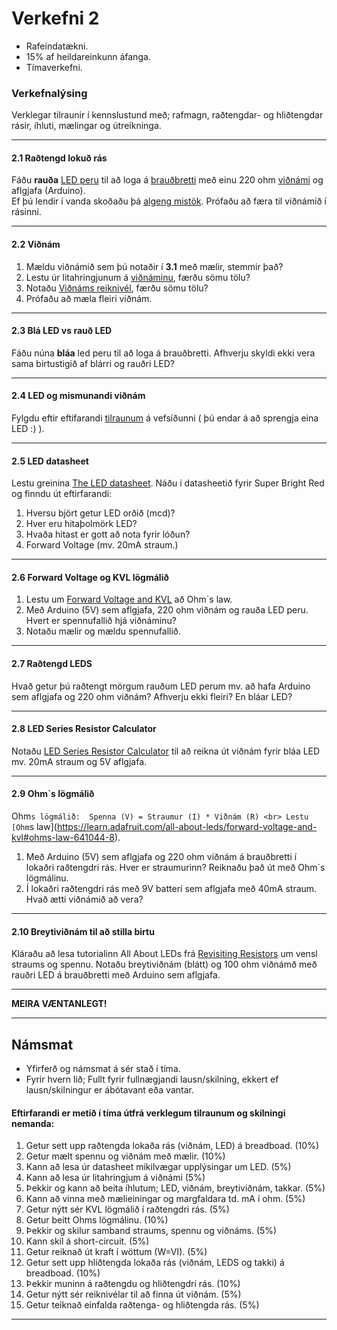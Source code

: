 # Verkefni 2

- Rafeindatækni.
- 15% af heildareinkunn áfanga.
- Tímaverkefni.

### Verkefnalýsing
Verklegar tilraunir í kennslustund með; rafmagn, raðtengdar- og hliðtengdar rásir, íhluti, mælingar og útreikninga. <br>

---

#### 2.1 Raðtengd lokuð rás
Fáðu **rauða** [LED peru](https://www.instructables.com/Diodes/) til að loga á [brauðbretti](https://learn.adafruit.com/collins-lab-breadboards-and-perfboards) með einu 220 ohm [viðnámi](https://www.instructables.com/lesson/Resistors/) og aflgjafa (Arduino). <br> 
Ef þú lendir í vanda skoðaðu þá [algeng mistök](https://github.com/VESM1VS/AFANGI/wiki/Rafeindat%C3%A6kni#brau%C3%B0bretti-og-led-pera-algeng-mist%C3%B6k). Prófaðu að færa til viðnámið í rásinni.

---

#### 2.2 Viðnám
1. Mældu viðnámið sem þú notaðir í **3.1** með mælir, stemmir það? 
1. Lestu úr litahringjunum á [viðnáminu](https://www.instructables.com/Resistors/), færðu sömu tölu?
1. Notaðu [Viðnáms reiknivél](hhttps://resistorcolorcodecalc.com/), færðu sömu tölu?
1. Prófaðu að mæla fleiri viðnám.

---

#### 2.3 Blá LED vs rauð LED
Fáðu núna **bláa** led peru til að loga á brauðbretti. Afhverju skyldi ekki vera sama birtustigið af blárri og rauðri LED? 

---

#### 2.4 LED og mismunandi viðnám 
Fylgdu eftir eftifarandi [tilraunum](https://learn.adafruit.com/all-about-leds/what-are-leds-used-for) á vefsíðunni ( þú endar á að sprengja eina LED :) ).

---

#### 2.5 LED datasheet
Lestu greinina [The LED datasheet](https://learn.adafruit.com/all-about-leds/the-led-datasheet). Náðu í datasheetið fyrir Super Bright Red og finndu út eftirfarandi:

1. Hversu björt getur LED orðið (mcd)?
1. Hver eru hitaþolmörk LED?
1. Hvaða hitast er gott að nota fyrir lóðun?
1. Forward Voltage (mv. 20mA straum.)

---

#### 2.6 Forward Voltage og KVL lögmálið
1. Lestu um [Forward Voltage and KVL](https://learn.adafruit.com/all-about-leds/forward-voltage-and-kvl) að Ohm`s law.
1. Með Arduino (5V) sem aflgjafa, 220 ohm viðnám og rauða LED peru. Hvert er spennufallið hjá viðnáminu?
1. Notaðu mælir og mældu spennufallið. 

---

#### 2.7 Raðtengd LEDS 
Hvað getur þú raðtengt mörgum rauðum LED perum mv. að hafa Arduino sem aflgjafa og 220 ohm viðnám? Afhverju ekki fleiri? En bláar LED?

---

#### 2.8 LED Series Resistor Calculator
Notaðu [LED Series Resistor Calculator](https://www.digikey.com/en/resources/conversion-calculators/conversion-calculator-led-series-resistor) til að reikna út viðnám fyrir bláa LED mv. 20mA straum og 5V aflgjafa.
<!--
Formúlan til að finna út lágmarks viðnám fyrir t.d. LED er `Viðnám = (spenna frá orkugjafa - spennufall yfir LED) / LED current rating`
-->

---

#### 2.9 Ohm`s lögmálið
Ohm`s lögmálið:  Spenna (V) = Straumur (I) * Viðnám (R) <br>
Lestu [Ohm`s law](https://learn.adafruit.com/all-about-leds/forward-voltage-and-kvl#ohms-law-641044-8).

1. Með Arduino (5V) sem aflgjafa og 220 ohm viðnám á brauðbretti í lokaðri raðtengdri rás. Hver er straumurinn? Reiknaðu það út með Ohm`s lögmálinu. <!-- mældu strauminn með mælir. -->
1. Í lokaðri raðtengdri rás með 9V batterí sem aflgjafa með 40mA straum. Hvað ætti viðnámið að vera?

---

#### 2.10 Breytiviðnám til að stilla birtu
Kláraðu að lesa tutorialinn All About LEDs frá [Revisiting Resistors](https://learn.adafruit.com/all-about-leds/revisiting-resistors) um vensl straums og spennu.
Notaðu breytiviðnám (blátt) og 100 ohm viðnámð með rauðri LED á brauðbretti með Arduino sem aflgjafa.

---

**MEIRA VÆNTANLEGT!**

---

## Námsmat
- Yfirferð og námsmat á sér stað í tíma. 
- Fyrir hvern lið; Fullt fyrir fullnægjandi lausn/skilning, ekkert ef lausn/skilningur er ábótavant eða vantar. <br>

#### Eftirfarandi er metið í tíma útfrá verklegum tilraunum og skilningi nemanda:

1. Getur sett upp raðtengda lokaða rás (viðnám, LED) á breadboad. (10%)
1. Getur mælt spennu og viðnám með mælir. (10%)
1. Kann að lesa úr datasheet mikilvægar upplýsingar um LED. (5%)
1. Kann að lesa úr litahringjum á viðnámi (5%)
1. Þekkir og kann að beita íhlutum; LED, viðnám, breytiviðnám, takkar. (5%)
1. Kann að vinna með mælieiningar og margfaldara td. mA í ohm. (5%)
1. Getur nýtt sér KVL lögmálið í raðtengdri rás. (5%)
1. Getur beitt Ohms lögmálinu. (10%)
1. Þekkir og skilur samband straums, spennu og viðnáms. (5%)
1. Kann skil á short-circuit. (5%)
1. Getur reiknað út kraft í wöttum (W=VI). (5%)
1. Getur sett upp hliðtengda lokaða rás (viðnám, LEDS og takki) á breadboad. (10%)
1. Þekkir muninn á raðtengdu og hliðtengdri rás. (10%)
1. Getur nýtt sér reiknivélar til að finna út viðnám. (5%)
1. Getur teiknað einfalda raðtenga- og hliðtengda rás. (5%)

---



